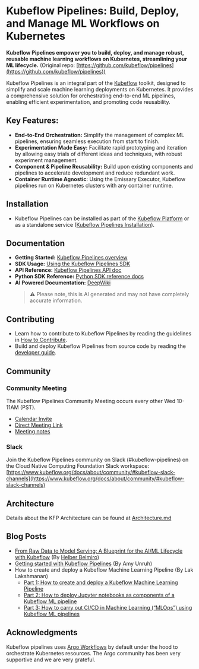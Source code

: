 # Kubeflow Pipelines: Build, Deploy, and Manage ML Workflows on Kubernetes

**Kubeflow Pipelines empower you to build, deploy, and manage robust, reusable machine learning workflows on Kubernetes, streamlining your ML lifecycle.** (Original repo: [https://github.com/kubeflow/pipelines](https://github.com/kubeflow/pipelines))

Kubeflow Pipelines is an integral part of the [Kubeflow](https://www.kubeflow.org/) toolkit, designed to simplify and scale machine learning deployments on Kubernetes. It provides a comprehensive solution for orchestrating end-to-end ML pipelines, enabling efficient experimentation, and promoting code reusability.

## Key Features:

*   **End-to-End Orchestration:** Simplify the management of complex ML pipelines, ensuring seamless execution from start to finish.
*   **Experimentation Made Easy:** Facilitate rapid prototyping and iteration by allowing easy trials of different ideas and techniques, with robust experiment management.
*   **Component & Pipeline Reusability:** Build upon existing components and pipelines to accelerate development and reduce redundant work.
*   **Container Runtime Agnostic**: Using the Emissary Executor, Kubeflow pipelines run on Kubernetes clusters with any container runtime.

## Installation

*   Kubeflow Pipelines can be installed as part of the [Kubeflow Platform](https://www.kubeflow.org/docs/started/installing-kubeflow/#kubeflow-platform) or as a standalone service ([Kubeflow Pipelines Installation](https://www.kubeflow.org/docs/components/pipelines/operator-guides/installation/)).

## Documentation

*   **Getting Started:** [Kubeflow Pipelines overview](https://www.kubeflow.org/docs/components/pipelines/overview/)
*   **SDK Usage:** [Using the Kubeflow Pipelines SDK](https://kubeflow-pipelines.readthedocs.io/en/stable/)
*   **API Reference:** [Kubeflow Pipelines API doc](https://www.kubeflow.org/docs/components/pipelines/reference/api/kubeflow-pipeline-api-spec/)
*   **Python SDK Reference:** [Python SDK reference docs](https://kubeflow-pipelines.readthedocs.io/en/stable/)
*   **AI Powered Documentation:** [DeepWiki](https://deepwiki.com/kubeflow/pipelines)
    > :warning: Please note, this is AI generated and may not have completely accurate information.

## Contributing

*   Learn how to contribute to Kubeflow Pipelines by reading the guidelines in [How to Contribute](./CONTRIBUTING.md).
*   Build and deploy Kubeflow Pipelines from source code by reading the [developer guide](./developer_guide.md).

## Community

### Community Meeting

The Kubeflow Pipelines Community Meeting occurs every other Wed 10-11AM (PST).

*   [Calendar Invite](https://calendar.google.com/event?action=TEMPLATE&tmeid=NTdoNG5uMDBtcnJlYmdlOWt1c2lkY25jdmlfMjAxOTExMTNUMTgwMDAwWiBqZXNzaWV6aHVAZ29vZ2xlLmNvbQ&tmsrc=jessiezhu%40google.com&scp=ALL)
*   [Direct Meeting Link](https://zoom.us/j/92607298595?pwd%3DVlKLUbiguGkbT9oKbaoDmCxrhbRop7.1&sa=D&source=calendar&ust=1736264977415448&usg=AOvVaw1EIkjFsKy0d4yQPptIJS3x)
*   [Meeting notes](http://bit.ly/kfp-meeting-notes)

### Slack

Join the Kubeflow Pipelines community on Slack (#kubeflow-pipelines) on the Cloud Native Computing Foundation Slack workspace: [https://www.kubeflow.org/docs/about/community/#kubeflow-slack-channels](https://www.kubeflow.org/docs/about/community/#kubeflow-slack-channels)

## Architecture

Details about the KFP Architecture can be found at [Architecture.md](docs/Architecture.md)

## Blog Posts

*   [From Raw Data to Model Serving: A Blueprint for the AI/ML Lifecycle with Kubeflow](https://blog.kubeflow.org/fraud-detection-e2e/) (By [Helber Belmiro](https://github.com/hbelmiro))
*   [Getting started with Kubeflow Pipelines](https://cloud.google.com/blog/products/ai-machine-learning/getting-started-kubeflow-pipelines) (By Amy Unruh)
*   How to create and deploy a Kubeflow Machine Learning Pipeline (By Lak Lakshmanan)
    *   [Part 1: How to create and deploy a Kubeflow Machine Learning Pipeline](https://medium.com/data-science/how-to-create-and-deploy-a-kubeflow-machine-learning-pipeline-part-1-efea7a4b650f)
    *   [Part 2: How to deploy Jupyter notebooks as components of a Kubeflow ML pipeline](https://medium.com/data-science/how-to-deploy-jupyter-notebooks-as-components-of-a-kubeflow-ml-pipeline-part-2-b1df77f4e5b3)
    *   [Part 3: How to carry out CI/CD in Machine Learning (“MLOps”) using Kubeflow ML pipelines](https://medium.com/google-cloud/how-to-carry-out-ci-cd-in-machine-learning-mlops-using-kubeflow-ml-pipelines-part-3-bdaf68082112)

## Acknowledgments

Kubeflow pipelines uses [Argo Workflows](https://github.com/argoproj/argo-workflows) by default under the hood to orchestrate Kubernetes resources. The Argo community has been very supportive and we are very grateful.